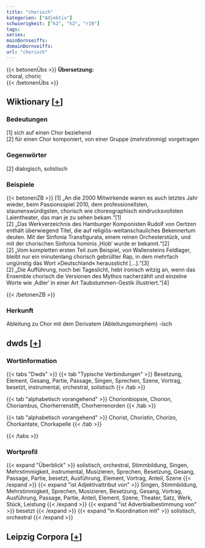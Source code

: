 ```yaml
---
title: "chorisch"
kategorien: ["Adjektiv"]
schwierigkeit: ["k2", "h2", "r19"]
tags:
series:
mainDornseiffs:
domainDornseiffs:
url: "chorisch"
---
```


{{< betonenÜbs >}}
**Übersetzung:**  
choral, choric  
{{< /betonenÜbs >}}

## Wiktionary [[+](https://de.wiktionary.org/wiki/chorisch)]

### Bedeutungen
[1] sich auf einen Chor beziehend  
[2] für einen Chor komponiert, von einer Gruppe (mehrstimmig) vorgetragen  

### Gegenwörter
[2] dialogisch, solistisch  

### Beispiele
{{< betonenZB >}}
[1] „An die 2000 Mitwirkende waren es auch letztes Jahr wieder, beim Passionsspiel 2010, dem professionellsten, staunenswürdigsten, chorisch wie choreographisch eindrucksvollsten Laientheater, das man je zu sehen bekam.“[1]  
[2] „Das Werkverzeichnis des Hamburger Komponisten Rudolf von Oertzen enthält überwiegend Titel, die auf religiös-weltanschauliches Bekennertum deuten. Mit der Sinfonia Transfigurata, einem reinen Orchesterstück, und mit der chorischen Sinfonia hominis ‚Hiob‘ wurde er bekannt.“[2]  
[2] „Vom kompletten ersten Teil zum Beispiel, von Wallensteins Feldlager, bleibt nur ein minutenlang chorisch gebrüllter Rap, in dem mehrfach ungünstig das Wort »Deutschland« heraussticht […].“[3]  
[2] „Die Aufführung, noch bei Tageslicht, hebt ironisch witzig an, wenn das Ensemble chorisch die Versionen des Mythos nacherzählt und einzelne Worte wie ‚Adler‘ in einer Art Taubstummen-Gestik illustriert.“[4]  

{{< /betonenZB >}}
### Herkunft
Ableitung zu Chor mit dem Derivatem (Ableitungsmorphem) -isch  



## dwds [[+](https://www.dwds.de/wb/chorisch)]

### Wortinformation
{{< tabs "Dwds" >}}
{{< tab "Typische Verbindungen" >}}
Besetzung, Element, Gesang, Partie, Passage, Singen, Sprechen, Szene, Vortrag, besetzt, instrumental, orchestral, solistisch
{{< /tab >}}

{{< tab "alphabetisch vorangehend" >}}
Chorionbiopsie, Chorion, Choriambus, Chorherrenstift, Chorherrenorden
{{< /tab >}}

{{< tab "alphabetisch vorangehend" >}}
Chorist, Choristin, Chorizo, Chorkantate, Chorkapelle
{{< /tab >}}

{{< /tabs >}}

### Wortprofil
{{< expand "Überblick" >}} solistisch, orchestral, Stimmbildung, Singen, Mehrstimmigkeit, instrumental, Musizieren, Sprechen, Besetzung, Gesang, Passage, Partie, besetzt, Ausführung, Element, Vortrag, Anteil, Szene {{< /expand >}}
{{< expand "ist Adjektivattribut von" >}} Singen, Stimmbildung, Mehrstimmigkeit, Sprechen, Musizieren, Besetzung, Gesang, Vortrag, Ausführung, Passage, Partie, Anteil, Element, Szene, Theater, Satz, Werk, Stück, Leistung {{< /expand >}}
{{< expand "ist Adverbialbestimmung von" >}} besetzt {{< /expand >}}
{{< expand "in Koordination mit" >}} solistisch, orchestral {{< /expand >}}

## Leipzig Corpora [[+](https://corpora.uni-leipzig.de/en/res?word=chorisch&corpusId=deu_newscrawl-public_2018)]

